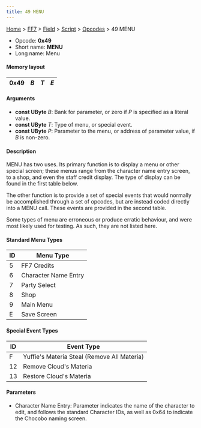 ```yaml
---
title: 49 MENU
---
```


[Home](/Main%20Page.md) > [FF7](/FF7.md) > [Field](/FF7/Field.md) > [Script](/FF7/Field/Script.md) > [Opcodes](/FF7/Field/Script/Opcodes.md) > 49 MENU

-   Opcode: **0x49**
-   Short name: **MENU**
-   Long name: Menu

#### Memory layout

| 0x49 | *B* | *T* | *E* |
|------|-----|-----|-----|

#### Arguments

-   **const UByte** *B*: Bank for parameter, or zero if *P* is specified
    as a literal value.
-   **const UByte** *T*: Type of menu, or special event.
-   **const UByte** *P*: Parameter to the menu, or address of parameter
    value, if *B* is non-zero.

#### Description

MENU has two uses. Its primary function is to display a menu or other
special screen; these menus range from the character name entry screen,
to a shop, and even the staff credit display. The type of display can be
found in the first table below.

The other function is to provide a set of special events that would
normally be accomplished through a set of opcodes, but are instead coded
directly into a MENU call. These events are provided in the second
table.

Some types of menu are erroneous or produce erratic behaviour, and were
most likely used for testing. As such, they are not listed here.

#### Standard Menu Types

| ID  | Menu Type            |
|-----|----------------------|
| 5   | FF7 Credits          |
| 6   | Character Name Entry |
| 7   | Party Select         |
| 8   | Shop                 |
| 9   | Main Menu            |
| E   | Save Screen          |

#### Special Event Types

| ID  | Event Type                                  |
|-----|---------------------------------------------|
| F   | Yuffie's Materia Steal (Remove All Materia) |
| 12  | Remove Cloud's Materia                      |
| 13  | Restore Cloud's Materia                     |

#### Parameters

-   Character Name Entry: Parameter indicates the name of the character
    to edit, and follows the standard Character IDs, as well as 0x64 to
    indicate the Chocobo naming screen.
